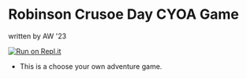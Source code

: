 # Robinson Crusoe Day CYOA Game

written by AW '23

[![Run on Repl.it](https://repl.it/badge/github/athenian-ct-projects/Robinson-Crusoe-Day-AW)](https://repl.it/github/athenian-ct-projects/Robinson-Crusoe-Day-AW)

* This is a choose your own adventure game.

